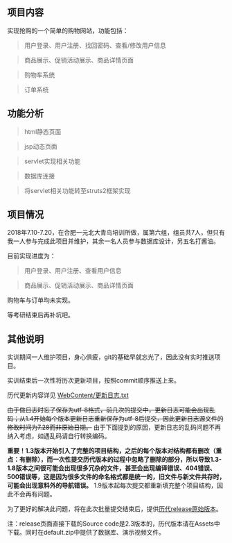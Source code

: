 ## 项目内容
实现抢购的一个简单的购物网站，功能包括：

> 用户登录、用户注册、找回密码、查看/修改用户信息

> 商品展示、促销活动展示、商品详情页面

> 购物车系统

> 订单系统

## 功能分析
> html静态页面

> jsp动态页面

> servlet实现相关功能

> 数据库连接

> 将servlet相关功能转至struts2框架实现

## 项目情况
2018年7.10-7.20，在合肥一元北大青鸟培训所做，属第六组，组员共7人，但只有我一人参与完成此项目并维护，其余一名人员参与数据库设计，另五名打酱油。

目前实现进度为：

> 用户登录、用户注册、查看用户信息

> 商品展示、促销活动展示、商品详情页面

购物车与订单均未实现。

等考研结束后再补坑吧。

## 其他说明
实训期间一人维护项目，身心俱疲，git的基础早就忘光了，因此没有实时推送项目。

实训结束后一次性将历次更新项目，按照commit顺序推送上来。

历代更新内容详见 [WebContent/更新日志.txt](https://github.com/geeklihui/bdqnpx/blob/master/WebContent/%E6%9B%B4%E6%96%B0%E6%97%A5%E5%BF%97.txt)

~~由于做日志时忘了保存为utf-8格式，前几次的提交中，更新日志可能会出现乱码；从1.4开始每个版本更新日志重新保存为utf-8后提交，因此更新日志源文件的修改时间为7.28而非原始日期。~~
由于下面提到的原因，更新日志的乱码问题不再纳入考虑，如遇乱码请自行转换编码。

**重要！1.3版本开始引入了完整的项目结构，之后的每个版本对结构都有删改（重点：有删除），而一次性提交历代版本的过程中忽略了删除的部分，所以导致1.3-1.8版本之间很可能会出现很多冗杂的文件，甚至会出现编译错误、404错误、500错误等，这是因为很多文件的命名格式都是统一的，旧文件与新文件共存时，可能会出现意料外的导航错误。** 1.9版本起每次提交都重新填充整个项目结构，因此不会再有问题。

为了更好的解决此问题，将在此次批量提交结束后，提供[历代release原始版本](https://github.com/geeklihui/bdqnpx/releases)。

注：release页面直接下载的Source code是2.3版本的，历代版本请在Assets中下载。同时在default.zip中提供了数据库、演示视频文件。
